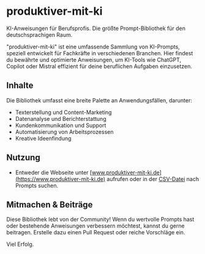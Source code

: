 # produktiver-mit-ki
KI-Anweisungen für Berufsprofis. Die größte Prompt-Bibliothek für den deutschsprachigen Raum.

"produktiver-mit-ki" ist eine umfassende Sammlung von KI-Prompts, speziell entwickelt für Fachkräfte in verschiedenen Branchen. Hier findest du bewährte und optimierte Anweisungen, um KI-Tools wie ChatGPT, Copilot oder Mistral effizient für deine beruflichen Aufgaben einzusetzen.

## Inhalte
Die Bibliothek umfasst eine breite Palette an Anwendungsfällen, darunter:
- Texterstellung und Content-Marketing
- Datenanalyse und Berichterstattung
- Kundenkommunikation und Support
- Automatisierung von Arbeitsprozessen
- Kreative Ideenfindung

## Nutzung
- Entweder die Webseite unter [www.produktiver-mit-ki.de](https://www.produktiver-mit-ki.de) aufrufen oder in der  [CSV-Datei](./prompts.csv) nach Prompts suchen.

## Mitmachen & Beiträge
Diese Bibliothek lebt von der Community! Wenn du wertvolle Prompts hast oder bestehende Anweisungen verbessern möchtest, kannst du gerne beitragen. Erstelle dazu einen Pull Request oder reiche Vorschläge ein.


Viel Erfolg.
